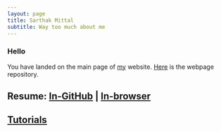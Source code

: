 ```yaml
---
layout: page
title: Sarthak Mittal
subtitle: Way too much about me
---
```


### Hello
You have landed on the main page of [my](/aboutme) website. [Here](https://github.com/sarthakmittal92/sarthakmittal92.github.io) is the webpage repository.

## Resume: [In-GitHub](https://github.com/sarthakmittal92/sarthakmittal92.github.io/blob/main/CV.pdf) | [In-browser](https://docs.google.com/viewer?url=https://sarthakmittal92.github.io/CV.pdf)

## [Tutorials](/tuts)
